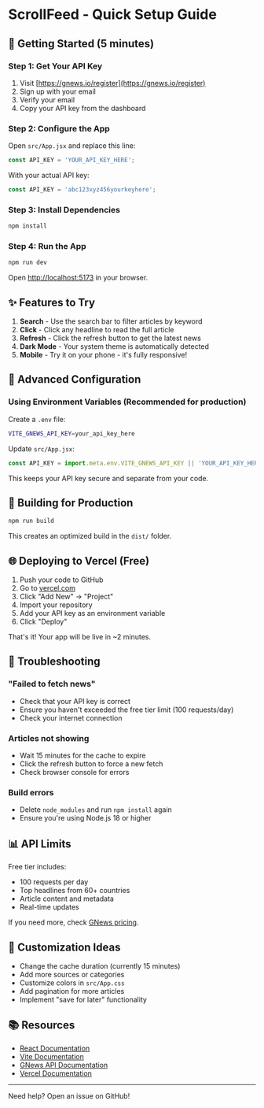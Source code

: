 # ScrollFeed - Quick Setup Guide

## 🚀 Getting Started (5 minutes)

### Step 1: Get Your API Key
1. Visit [https://gnews.io/register](https://gnews.io/register)
2. Sign up with your email
3. Verify your email
4. Copy your API key from the dashboard

### Step 2: Configure the App
Open `src/App.jsx` and replace this line:
```javascript
const API_KEY = 'YOUR_API_KEY_HERE';
```

With your actual API key:
```javascript
const API_KEY = 'abc123xyz456yourkeyhere';
```

### Step 3: Install Dependencies
```bash
npm install
```

### Step 4: Run the App
```bash
npm run dev
```

Open [http://localhost:5173](http://localhost:5173) in your browser.

## ✨ Features to Try

1. **Search** - Use the search bar to filter articles by keyword
2. **Click** - Click any headline to read the full article
3. **Refresh** - Click the refresh button to get the latest news
4. **Dark Mode** - Your system theme is automatically detected
5. **Mobile** - Try it on your phone - it's fully responsive!

## 🔧 Advanced Configuration

### Using Environment Variables (Recommended for production)

Create a `.env` file:
```bash
VITE_GNEWS_API_KEY=your_api_key_here
```

Update `src/App.jsx`:
```javascript
const API_KEY = import.meta.env.VITE_GNEWS_API_KEY || 'YOUR_API_KEY_HERE';
```

This keeps your API key secure and separate from your code.

## 📱 Building for Production

```bash
npm run build
```

This creates an optimized build in the `dist/` folder.

## 🌐 Deploying to Vercel (Free)

1. Push your code to GitHub
2. Go to [vercel.com](https://vercel.com)
3. Click "Add New" → "Project"
4. Import your repository
5. Add your API key as an environment variable
6. Click "Deploy"

That's it! Your app will be live in ~2 minutes.

## 🐛 Troubleshooting

### "Failed to fetch news"
- Check that your API key is correct
- Ensure you haven't exceeded the free tier limit (100 requests/day)
- Check your internet connection

### Articles not showing
- Wait 15 minutes for the cache to expire
- Click the refresh button to force a new fetch
- Check browser console for errors

### Build errors
- Delete `node_modules` and run `npm install` again
- Ensure you're using Node.js 18 or higher

## 📊 API Limits

Free tier includes:
- 100 requests per day
- Top headlines from 60+ countries
- Article content and metadata
- Real-time updates

If you need more, check [GNews pricing](https://gnews.io/pricing).

## 🎨 Customization Ideas

- Change the cache duration (currently 15 minutes)
- Add more sources or categories
- Customize colors in `src/App.css`
- Add pagination for more articles
- Implement "save for later" functionality

## 📚 Resources

- [React Documentation](https://react.dev)
- [Vite Documentation](https://vitejs.dev)
- [GNews API Documentation](https://gnews.io/docs)
- [Vercel Documentation](https://vercel.com/docs)

---

Need help? Open an issue on GitHub!

